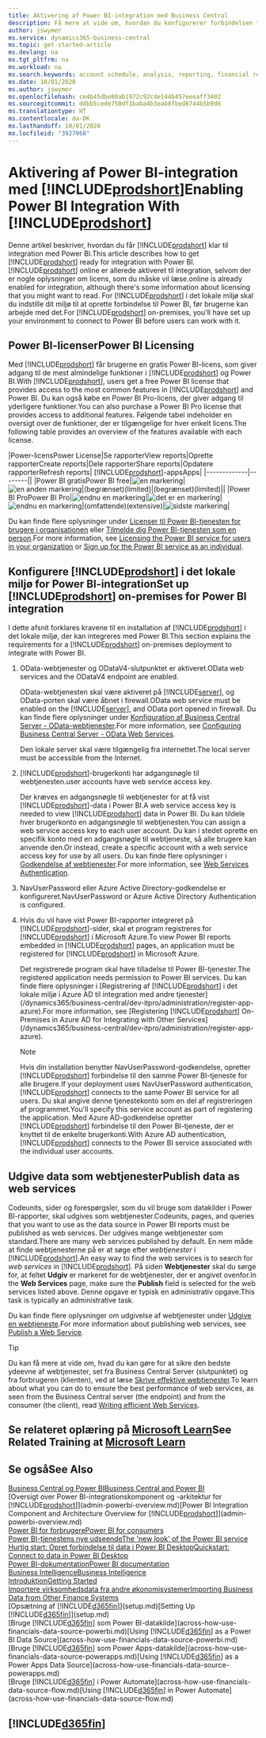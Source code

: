 ```yaml
---
title: Aktivering af Power BI-integration med Business Central
description: Få mere at vide om, hvordan du konfigurerer forbindelsen til Power bi, så du kan få indsigt, Business Intelligence og KPI'er i Business Central-data med de Business Central-apps til Power BI.
author: jswymer
ms.service: dynamics365-business-central
ms.topic: get-started-article
ms.devlang: na
ms.tgt_pltfrm: na
ms.workload: na
ms.search.keywords: account schedule, analysis, reporting, financial report, business intelligence, KPI
ms.date: 10/01/2020
ms.author: jswymer
ms.openlocfilehash: ce4b45dbe80ab1972c92cde144b457eeeaff3402
ms.sourcegitcommit: ddbb5cede750df1baba4b3eab8fbed6744b5b9d6
ms.translationtype: HT
ms.contentlocale: da-DK
ms.lasthandoff: 10/01/2020
ms.locfileid: "3927068"
---
```

# <a name="enabling-power-bi-integration-with-prodshort"></a><span data-ttu-id="8b225-103">Aktivering af Power BI-integration med [!INCLUDE[prodshort](includes/prodshort.md)]</span><span class="sxs-lookup"><span data-stu-id="8b225-103">Enabling Power BI Integration With [!INCLUDE[prodshort](includes/prodshort.md)]</span></span>

<span data-ttu-id="8b225-104">Denne artikel beskriver, hvordan du får [!INCLUDE[prodshort](includes/prodshort.md)] klar til integration med Power BI.</span><span class="sxs-lookup"><span data-stu-id="8b225-104">This article describes how to get [!INCLUDE[prodshort](includes/prodshort.md)] ready for integration with Power BI.</span></span> [!INCLUDE[prodshort](includes/prodshort.md)] <span data-ttu-id="8b225-105">online er allerede aktiveret til integration, selvom der er nogle oplysninger om licens, som du måske vil læse.</span><span class="sxs-lookup"><span data-stu-id="8b225-105">online is already enabled for integration, although there's some information about licensing that you might want to read.</span></span> <span data-ttu-id="8b225-106">For [!INCLUDE[prodshort](includes/prodshort.md)] i det lokale miljø skal du indstille dit miljø til at oprette forbindelse til Power BI, før brugerne kan arbejde med det.</span><span class="sxs-lookup"><span data-stu-id="8b225-106">For [!INCLUDE[prodshort](includes/prodshort.md)] on-premises, you'll have set up your environment to connect to Power BI before users can work with it.</span></span>

## <a name="power-bi-licensing"></a><a name="license"></a><span data-ttu-id="8b225-107">Power BI-licenser</span><span class="sxs-lookup"><span data-stu-id="8b225-107">Power BI Licensing</span></span>

<span data-ttu-id="8b225-108">Med [!INCLUDE[prodshort](includes/prodshort.md)] får brugerne en gratis Power BI-licens, som giver adgang til de mest almindelige funktioner i [!INCLUDE[prodshort](includes/prodshort.md)] og Power BI.</span><span class="sxs-lookup"><span data-stu-id="8b225-108">With [!INCLUDE[prodshort](includes/prodshort.md)], users get a free Power BI license that provides access to the most common features in [!INCLUDE[prodshort](includes/prodshort.md)] and Power BI.</span></span> <span data-ttu-id="8b225-109">Du kan også købe en Power BI Pro-licens, der giver adgang til yderligere funktioner.</span><span class="sxs-lookup"><span data-stu-id="8b225-109">You can also purchase a Power BI Pro license that provides access to additional features.</span></span> <span data-ttu-id="8b225-110">Følgende tabel indeholder en oversigt over de funktioner, der er tilgængelige for hver enkelt licens.</span><span class="sxs-lookup"><span data-stu-id="8b225-110">The following table provides an overview of the features available with each license.</span></span>

|<span data-ttu-id="8b225-111">Power-licens</span><span class="sxs-lookup"><span data-stu-id="8b225-111">Power License</span></span>|<span data-ttu-id="8b225-112">Se rapporter</span><span class="sxs-lookup"><span data-stu-id="8b225-112">View reports</span></span>|<span data-ttu-id="8b225-113">Oprette rapporter</span><span class="sxs-lookup"><span data-stu-id="8b225-113">Create reports</span></span>|<span data-ttu-id="8b225-114">Dele rapporter</span><span class="sxs-lookup"><span data-stu-id="8b225-114">Share reports</span></span>|<span data-ttu-id="8b225-115">Opdatere rapporter</span><span class="sxs-lookup"><span data-stu-id="8b225-115">Refresh reports</span></span>| [!INCLUDE[prodshort](includes/prodshort.md)]<span data-ttu-id="8b225-116">-apps</span><span class="sxs-lookup"><span data-stu-id="8b225-116">Apps</span></span>|
|-------------|--------||
|<span data-ttu-id="8b225-117">Power BI gratis</span><span class="sxs-lookup"><span data-stu-id="8b225-117">Power BI free</span></span>|![en markering](media/check.png)|![en anden markering](media/check.png)|<span data-ttu-id="8b225-120">(begrænset)</span><span class="sxs-lookup"><span data-stu-id="8b225-120">(limited)</span></span>|<span data-ttu-id="8b225-121">(begrænset)</span><span class="sxs-lookup"><span data-stu-id="8b225-121">(limited)</span></span>||
|<span data-ttu-id="8b225-122">Power BI Pro</span><span class="sxs-lookup"><span data-stu-id="8b225-122">Power BI Pro</span></span>|![endnu en markering](media/check.png)|![det er en markering](media/check.png)|![endnu en markering](media/check.png)|<span data-ttu-id="8b225-126">(omfattende)</span><span class="sxs-lookup"><span data-stu-id="8b225-126">(extensive)</span></span>|![sidste markering](media/check.png)|

<span data-ttu-id="8b225-128">Du kan finde flere oplysninger under [Licenser til Power BI-tjenesten for brugere i organisationen](/power-bi/admin/service-admin-licensing-organization) eller [Tilmelde dig Power BI-tjenesten som en person](/power-bi/fundamentals/service-self-service-signup-for-power-bi).</span><span class="sxs-lookup"><span data-stu-id="8b225-128">For more information, see [Licensing the Power BI service for users in your organization](/power-bi/admin/service-admin-licensing-organization) or [Sign up for the Power BI service as an individual](/power-bi/fundamentals/service-self-service-signup-for-power-bi).</span></span>

## <a name="set-up-prodshort-on-premises-for-power-bi-integration"></a><a name="setup"></a><span data-ttu-id="8b225-129">Konfigurere [!INCLUDE[prodshort](includes/prodshort.md)] i det lokale miljø for Power BI-integration</span><span class="sxs-lookup"><span data-stu-id="8b225-129">Set up [!INCLUDE[prodshort](includes/prodshort.md)] on-premises for Power BI integration</span></span>

<span data-ttu-id="8b225-130">I dette afsnit forklares kravene til en installation af [!INCLUDE[prodshort](includes/prodshort.md)] i det lokale miljø, der kan integreres med Power BI.</span><span class="sxs-lookup"><span data-stu-id="8b225-130">This section explains the requirements for a [!INCLUDE[prodshort](includes/prodshort.md)] on-premises deployment to integrate with Power BI.</span></span>

1. <span data-ttu-id="8b225-131">OData-webtjenester og ODataV4-slutpunktet er aktiveret.</span><span class="sxs-lookup"><span data-stu-id="8b225-131">OData web services and the ODataV4 endpoint are enabled.</span></span>

    <span data-ttu-id="8b225-132">OData-webtjenesten skal være aktiveret på [!INCLUDE[server](includes/server.md)], og OData-porten skal være åbnet i firewall.</span><span class="sxs-lookup"><span data-stu-id="8b225-132">OData web service must be enabled on the [!INCLUDE[server](includes/server.md)], and OData port opened in firewall.</span></span> <span data-ttu-id="8b225-133">Du kan finde flere oplysninger under [Konfiguration af Business Central Server - OData-webtjenester](/dynamics365/business-central/dev-itpro/administration/configure-server-instance#ODataServices).</span><span class="sxs-lookup"><span data-stu-id="8b225-133">For more information, see [Configuring Business Central Server - OData Web Services](/dynamics365/business-central/dev-itpro/administration/configure-server-instance#ODataServices).</span></span>
    
    <span data-ttu-id="8b225-134">Den lokale server skal være tilgængelig fra internettet.</span><span class="sxs-lookup"><span data-stu-id="8b225-134">The local server must be accessible from the Internet.</span></span>

2. [!INCLUDE[prodshort](includes/prodshort.md)]<span data-ttu-id="8b225-135">-brugerkonti har adgangsnøgle til webtjenesten.</span><span class="sxs-lookup"><span data-stu-id="8b225-135">user accounts have web service access key.</span></span>

    <span data-ttu-id="8b225-136">Der kræves en adgangsnøgle til webtjenester for at få vist [!INCLUDE[prodshort](includes/prodshort.md)]-data i Power BI.</span><span class="sxs-lookup"><span data-stu-id="8b225-136">A web service access key is needed to view [!INCLUDE[prodshort](includes/prodshort.md)] data in Power BI.</span></span> <span data-ttu-id="8b225-137">Du kan tildele hver brugerkonto en adgangsnøgle til webtjenesten.</span><span class="sxs-lookup"><span data-stu-id="8b225-137">You can assign a web service access key to each user account.</span></span> <span data-ttu-id="8b225-138">Du kan i stedet oprette en specifik konto med en adgangsnøgle til webtjeneste, så alle brugere kan anvende den.</span><span class="sxs-lookup"><span data-stu-id="8b225-138">Or instead, create a specific account with a web service access key for use by all users.</span></span> <span data-ttu-id="8b225-139">Du kan finde flere oplysninger i [Godkendelse af webtjenester](/dynamics365/business-central/dev-itpro/webservices/web-services-authentication#generate-a-web-service-access-key).</span><span class="sxs-lookup"><span data-stu-id="8b225-139">For more information, see [Web Services Authentication](/dynamics365/business-central/dev-itpro/webservices/web-services-authentication#generate-a-web-service-access-key).</span></span>

3. <span data-ttu-id="8b225-140">NavUserPassword eller Azure Active Directory-godkendelse er konfigureret.</span><span class="sxs-lookup"><span data-stu-id="8b225-140">NavUserPassword or Azure Active Directory Authentication is configured.</span></span>

4. <span data-ttu-id="8b225-141">Hvis du vil have vist Power BI-rapporter integreret på [!INCLUDE[prodshort](includes/prodshort.md)]-sider, skal et program registreres for [!INCLUDE[prodshort](includes/prodshort.md)] i Microsoft Azure.</span><span class="sxs-lookup"><span data-stu-id="8b225-141">To view Power BI reports embedded in [!INCLUDE[prodshort](includes/prodshort.md)] pages, an application must be registered for [!INCLUDE[prodshort](includes/prodshort.md)] in Microsoft Azure.</span></span>

    <span data-ttu-id="8b225-142">Det registrerede program skal have tilladelse til Power BI-tjenester.</span><span class="sxs-lookup"><span data-stu-id="8b225-142">The registered application needs permission to Power BI services.</span></span> <span data-ttu-id="8b225-143">Du kan finde flere oplysninger i [Registrering af [!INCLUDE[prodshort](includes/prodshort.md)] i det lokale miljø i Azure AD til integration med andre tjenester](/dynamics365/business-central/dev-itpro/administration/register-app-azure).</span><span class="sxs-lookup"><span data-stu-id="8b225-143">For more information, see [Registering [!INCLUDE[prodshort](includes/prodshort.md)] On-Premises in Azure AD for Integrating with Other Services](/dynamics365/business-central/dev-itpro/administration/register-app-azure).</span></span>

    > [!NOTE]
    > <span data-ttu-id="8b225-144">Hvis din installation benytter NavUserPassword-godkendelse, opretter [!INCLUDE[prodshort](includes/prodshort.md)] forbindelse til den samme Power BI-tjeneste for alle brugere.</span><span class="sxs-lookup"><span data-stu-id="8b225-144">If your deployment uses NavUserPassword authentication, [!INCLUDE[prodshort](includes/prodshort.md)] connects to the same Power BI service for all users.</span></span> <span data-ttu-id="8b225-145">Du skal angive denne tjenestekonto som en del af registreringen af programmet.</span><span class="sxs-lookup"><span data-stu-id="8b225-145">You'll specify this service account as part of registering the application.</span></span> <span data-ttu-id="8b225-146">Med Azure AD-godkendelse opretter [!INCLUDE[prodshort](includes/prodshort.md)] forbindelse til den Power BI-tjeneste, der er knyttet til de enkelte brugerkonti.</span><span class="sxs-lookup"><span data-stu-id="8b225-146">With Azure AD authentication, [!INCLUDE[prodshort](includes/prodshort.md)] connects to the Power BI service associated with the individual user accounts.</span></span>

    <!-- Windows authentication can also be used but you can't get data from BC in Power BI -->

## <a name="publish-data-as-web-services"></a><span data-ttu-id="8b225-147">Udgive data som webtjenester</span><span class="sxs-lookup"><span data-stu-id="8b225-147">Publish data as web services</span></span>

<span data-ttu-id="8b225-148">Codeunits, sider og forespørgsler, som du vil bruge som datakilder i Power BI-rapporter, skal udgives som webtjenester.</span><span class="sxs-lookup"><span data-stu-id="8b225-148">Codeunits, pages, and queries that you want to use as the data source in Power BI reports must be published as web services.</span></span> <span data-ttu-id="8b225-149">Der udgives mange webtjenester som standard.</span><span class="sxs-lookup"><span data-stu-id="8b225-149">There are many web services published by default.</span></span> <span data-ttu-id="8b225-150">En nem måde at finde webtjenesterne på er at søge efter *webtjenester* i [!INCLUDE[prodshort](includes/prodshort.md)].</span><span class="sxs-lookup"><span data-stu-id="8b225-150">An easy way to find the web services is to search for *web services* in [!INCLUDE[prodshort](includes/prodshort.md)].</span></span> <span data-ttu-id="8b225-151">På siden **Webtjenester** skal du sørge for, at feltet **Udgiv** er markeret for de webtjenester, der er angivet ovenfor.</span><span class="sxs-lookup"><span data-stu-id="8b225-151">In the **Web Services** page, make sure the **Publish** field is selected for the web services listed above.</span></span> <span data-ttu-id="8b225-152">Denne opgave er typisk en administrativ opgave.</span><span class="sxs-lookup"><span data-stu-id="8b225-152">This task is typically an administrative task.</span></span>

<span data-ttu-id="8b225-153">Du kan finde flere oplysninger om udgivelse af webtjenester under [Udgive en webtjeneste](across-how-publish-web-service.md).</span><span class="sxs-lookup"><span data-stu-id="8b225-153">For more information about publishing web services, see [Publish a Web Service](across-how-publish-web-service.md).</span></span>

> [!TIP]
> <span data-ttu-id="8b225-154">Du kan få mere at vide om, hvad du kan gøre for at sikre den bedste ydeevne af webtjenester, set fra Business Central Server (slutpunktet) og fra forbrugeren (klienten), ved at læse [Skrive effektive webtjenester](/dynamics365/business-central/dev-itpro/performance/performance-developer#writing-efficient-web-services).</span><span class="sxs-lookup"><span data-stu-id="8b225-154">To learn about what you can do to ensure the best performance of web services, as seen from the Business Central server (the endpoint) and from the consumer (the client), read [Writing efficient Web Services](/dynamics365/business-central/dev-itpro/performance/performance-developer#writing-efficient-web-services).</span></span>




## <a name="see-related-training-at-microsoft-learn"></a><span data-ttu-id="8b225-155">Se relateret oplæring på [Microsoft Learn](/learn/modules/Configure-powerbi-excel-dynamics-365-business-central/index)</span><span class="sxs-lookup"><span data-stu-id="8b225-155">See Related Training at [Microsoft Learn](/learn/modules/Configure-powerbi-excel-dynamics-365-business-central/index)</span></span>

## <a name="see-also"></a><span data-ttu-id="8b225-156">Se også</span><span class="sxs-lookup"><span data-stu-id="8b225-156">See Also</span></span>

[<span data-ttu-id="8b225-157">Business Central og Power BI</span><span class="sxs-lookup"><span data-stu-id="8b225-157">Business Central and Power BI</span></span>](admin-powerbi.md)  
<span data-ttu-id="8b225-158">[Oversigt over Power BI-integrationskomponent og -arkitektur for [!INCLUDE[prodshort](includes/prodshort.md)]](admin-powerbi-overview.md)</span><span class="sxs-lookup"><span data-stu-id="8b225-158">[Power BI Integration Component and Architecture Overview for [!INCLUDE[prodshort](includes/prodshort.md)]](admin-powerbi-overview.md)</span></span>  
[<span data-ttu-id="8b225-159">Power BI for forbrugere</span><span class="sxs-lookup"><span data-stu-id="8b225-159">Power BI for consumers</span></span>](/power-bi/consumer/end-user-consumer)  
[<span data-ttu-id="8b225-160">Power BI-tjenestens nye udseende</span><span class="sxs-lookup"><span data-stu-id="8b225-160">The 'new look' of the Power BI service</span></span>](/power-bi/service-new-look)  
[<span data-ttu-id="8b225-161">Hurtig start: Opret forbindelse til data i Power BI Desktop</span><span class="sxs-lookup"><span data-stu-id="8b225-161">Quickstart: Connect to data in Power BI Desktop</span></span>](/power-bi/desktop-quickstart-connect-to-data)  
[<span data-ttu-id="8b225-162">Power BI-dokumentation</span><span class="sxs-lookup"><span data-stu-id="8b225-162">Power BI documentation</span></span>](/power-bi/)  
[<span data-ttu-id="8b225-163">Business Intelligence</span><span class="sxs-lookup"><span data-stu-id="8b225-163">Business Intelligence</span></span>](bi.md)  
[<span data-ttu-id="8b225-164">Introduktion</span><span class="sxs-lookup"><span data-stu-id="8b225-164">Getting Started</span></span>](product-get-started.md)  
[<span data-ttu-id="8b225-165">Importere virksomhedsdata fra andre økonomisystemer</span><span class="sxs-lookup"><span data-stu-id="8b225-165">Importing Business Data from Other Finance Systems</span></span>](across-import-data-configuration-packages.md)  
<span data-ttu-id="8b225-166">[Opsætning af [!INCLUDE[d365fin](includes/d365fin_md.md)]](setup.md)</span><span class="sxs-lookup"><span data-stu-id="8b225-166">[Setting Up [!INCLUDE[d365fin](includes/d365fin_md.md)]](setup.md)</span></span>  
<span data-ttu-id="8b225-167">[Bruge [!INCLUDE[d365fin](includes/d365fin_md.md)] som Power BI-datakilde](across-how-use-financials-data-source-powerbi.md)</span><span class="sxs-lookup"><span data-stu-id="8b225-167">[Using [!INCLUDE[d365fin](includes/d365fin_md.md)] as a Power BI Data Source](across-how-use-financials-data-source-powerbi.md)</span></span>  
<span data-ttu-id="8b225-168">[Bruge [!INCLUDE[d365fin](includes/d365fin_md.md)] som Power Apps-datakilde](across-how-use-financials-data-source-powerapps.md)</span><span class="sxs-lookup"><span data-stu-id="8b225-168">[Using [!INCLUDE[d365fin](includes/d365fin_md.md)] as a Power Apps Data Source](across-how-use-financials-data-source-powerapps.md)</span></span>  
<span data-ttu-id="8b225-169">[Bruge [!INCLUDE[d365fin](includes/d365fin_md.md)] i Power Automate](across-how-use-financials-data-source-flow.md)</span><span class="sxs-lookup"><span data-stu-id="8b225-169">[Using [!INCLUDE[d365fin](includes/d365fin_md.md)] in Power Automate](across-how-use-financials-data-source-flow.md)</span></span>  

## [!INCLUDE[d365fin](includes/free_trial_md.md)]  
